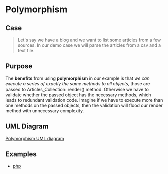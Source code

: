 # Polymorphism

## Case
> Let's say we have a blog and we want to list some articles from a few sources. In our demo case we will parse the articles from a csv and a text file.

## Purpose
The **benefits** from using **polymorphism** in our example is that *we can execute a series of exactly the same methods to all objects*, those are passed to Articles_Collection::render() method.
Otherwise we have to validate whether the passed object has the necessary methods, which leads to redundant validation code.
Imagine if we have to execute more than one methods on the passed objects, then the validation will flood our render method with unnecessary complexity.

## UML Diagram
[Polymorphism UML diagram](https://github.com/jordan-enev/oop/blob/master/polymorphism/php/uml_diagram.png)

## Examples
* [php](https://github.com/jordan-enev/oop/tree/master/polymorphism/php)